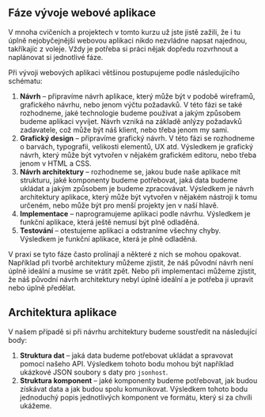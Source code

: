## Fáze vývoje webové aplikace

V mnoha cvičeních a projektech v tomto kurzu už jste jistě zažili, že i tu úplně nejobyčejnější webovou aplikaci nikdo nezvládne napsat najednou, takříkajíc z voleje. Vždy je potřeba si práci nějak dopředu rozvrhnout a naplánovat si jednotlivé fáze.

Při vývoji webových aplikaci většinou postupujeme podle následujícího schématu:

1. **Návrh** – připravíme návrh aplikace, který může být v podobě wireframů, grafického návrhu, nebo jenom výčtu požadavků. V této fázi se také rozhodneme, jaké technologie budeme používat a jakým způsobem budeme aplikaci vyvíjet. Návrh vzniká na základě anlýzy požadavků zadavatele, což může být náš klient, nebo třeba jenom my sami.
1. **Grafický design** – připravíme grafický návrh. V této fázi se rozhodneme o barvách, typografii, velikosti elementů, UX atd. Výsledkem je grafický návrh, který může být vytvořen v nějakém grafickém editoru, nebo třeba jenom v HTML a CSS.
1. **Návrh architektury** – rozhodneme se, jakou bude naše aplikace mít strukturu, jaké komponenty budeme potřebovat, jaká data budeme ukládat a jakým způsobem je budeme zpracovávat. Výsledkem je návrh architektury aplikace, který může být vytvořen v nějakém nástroji k tomu určeném, nebo může být pro menší projekty jen v naší hlavě.
1. **Implementace** – naprogramujeme aplikaci podle návrhu. Výsledkem je funkční aplikace, která ještě nemusí být plně odladěná.
1. **Testování** – otestujeme aplikaci a odstraníme všechny chyby. Výsledkem je funkční aplikace, která je plně odladěná.

V praxi se tyto fáze často prolínají a některé z nich se mohou opakovat. Například při tvorbě architektury můžeme zjistit, že náš původní návrh není úplně ideální a musíme se vrátit zpět. Nebo při implementaci můžeme zjistit, že náš původní návrh architektury nebyl úplně ideální a je potřeba ji upravit nebo úplně předělat.

## Architektura aplikace

V našem případě si při návrhu architektury budeme soustředit na následující body:

1. **Struktura dat** – jaká data budeme potřebovat ukládat a spravovat pomocí našeho API. Výsledkem tohoto bodu mohou být například ukázkové JSON soubory s daty pro `jsonhost`.
1. **Struktura komponent** – jaké komponenty budeme potřebovat, jak budou získávat data a jak budou spolu komunikovat. Výsledkem tohoto bodu jednoduchý popis jednotlivých komponent ve formátu, který si za chvíli ukážeme.
